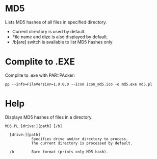 MD5
===

Lists MD5 hashes of all files in specified directory.

- Current directory is used by default.
- File name and dize is also displayed by default.
- /b[are] switch is available to list MD5 hashes only


Complite to .EXE
================

Complite to .exe with PAR::PAcker:

`pp --info=FileVersion=1.0.0.0 --icon icon_md5.ico -o md5.exe md5.pl`

Help
====

Displays MD5 hashes of files in a directory.

    MD5.PL [drive:][path] [/b]

      [drive:][path]
                Specifies drive and/or directory to process.
                The current directory is processed by default.

      /b        Bare format (prints only MD5 hash).
